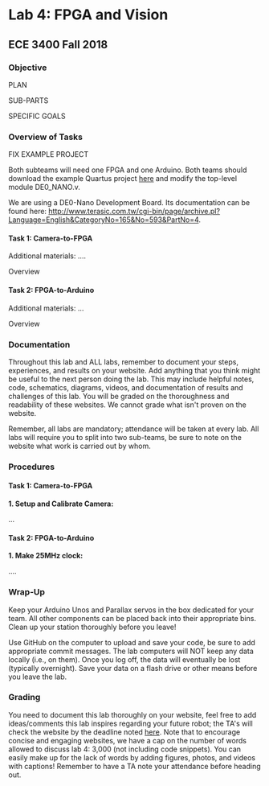 # Lab 4: FPGA and Vision
## ECE 3400 Fall 2018

### Objective

PLAN

SUB-PARTS

SPECIFIC GOALS

### Overview of Tasks

FIX EXAMPLE PROJECT

Both subteams will need one FPGA and one Arduino. Both teams should download the example Quartus project [here](https://github.com/rohern/ece3400/blob/master/lab3/Lab3_template.zip) and modify the top-level module DE0_NANO.v.

We are using a DE0-Nano Development Board. Its documentation can be found here: http://www.terasic.com.tw/cgi-bin/page/archive.pl?Language=English&CategoryNo=165&No=593&PartNo=4.

#### Task 1: Camera-to-FPGA

Additional materials:
....

Overview

#### Task 2: FPGA-to-Arduino

Additional materials:
...

Overview

### Documentation
Throughout this lab and ALL labs, remember to document your steps, experiences, and results on your website. Add anything that you think might be useful to the next person doing the lab. This may include helpful notes, code, schematics, diagrams, videos, and documentation of results and challenges of this lab. You will be graded on the thoroughness and readability of these websites. We cannot grade what isn't proven on the website.

Remember, all labs are mandatory; attendance will be taken at every lab. All labs will require you to split into two sub-teams, be sure to note on the website what work is carried out by whom. 

### Procedures

#### Task 1: Camera-to-FPGA

**1. Setup and Calibrate Camera:**

...

#### Task 2: FPGA-to-Arduino

**1. Make 25MHz clock:**

....

### Wrap-Up

Keep your Arduino Unos and Parallax servos in the box dedicated for your team. All other components can be placed back into their appropriate bins. Clean up your station thoroughly before you leave!

Use GitHub on the computer to upload and save your code, be sure to add appropriate commit messages. The lab computers will NOT keep any data locally (i.e., on them). Once you log off, the data will eventually be lost (typically overnight). Save your data on a flash drive or other means before you leave the lab.

### Grading

You need to document this lab thoroughly on your website, feel free to add ideas/comments this lab inspires regarding your future robot; the TA's will check the website by the deadline noted [here](./schedule.md). Note that to encourage concise and engaging websites, we have a cap on the number of words allowed to discuss lab 4: 3,000 (not including code snippets). You can easily make up for the lack of words by adding figures, photos, and videos with captions! Remember to have a TA note your attendance before heading out.
